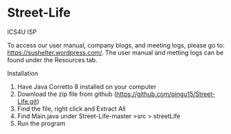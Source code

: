 # Street-Life
ICS4U ISP

To access our user manual, company blogs, and meeting logs, please go to: https://sushelter.wordpress.com/. The user manual and metting logs can be found under the Resources tab.

Installation
1. Have Java Corretto 8 installed on your computer
2. Download the zip file from github (https://github.com/pingu15/Street-Life.git)
3. Find the file, right click and Extract All
4. Find Main.java under Street-Life-master >src > streetLife
5. Run the program
